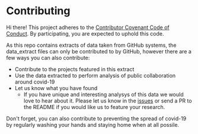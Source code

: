 # Contributing

Hi there! This project adheres to the [Contributor Covenant Code of Conduct](CODE_OF_CONDUCT.md). By participating, you are expected to uphold this code.

As this repo contains extracts of data taken from GitHub systems, the data_extract files can only be contributed to by GitHub, however there are a few ways you can also contribute:

- Contribute to the projects featured in this extract
- Use the data extracted to perform analysis of public collaboration around covid-19
- Let us know what you have found
    - If you have unique and interesting analysys of this data we would love to hear about it. Please let us know in the [issues](https://github.com/github/covid-19-repo-data/issues) or send a PR to the README if you would like us to feature your research.

Don't forget, you can also contribute to preventing the spread of covid-19 by regularly washing your hands and staying home when at all possile.
